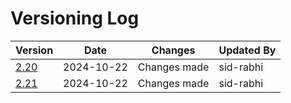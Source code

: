 # Versioning Log

| Version | Date       | Changes                  | Updated By   |
|---------|------------|--------------------------|--------------|
| [2.20](https://github.com/sid-rabhi/mini-projet-serverless/blob/8d5f98470c6fa07c7bdcede6e82e86fae6c36494/tag.md) | 2024-10-22 | Changes made | sid-rabhi |
| [2.21](https://github.com/sid-rabhi/mini-projet-serverless/blob/1431563696ac0514753781bbbd0fff3c1c5ce915/tag.md) | 2024-10-22 | Changes made | sid-rabhi |
